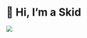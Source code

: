<h1>👋 Hi, I’m a Skid</h1>

<picture>
<source
  srcset="https://github-readme-stats.vercel.app/api?username=manpanskid&show_icons=true&theme=dark"
  media="(prefers-color-scheme: dark)"
/>
<source
  srcset="https://github-readme-stats.vercel.app/api?username=manpanskid&show_icons=true"
  media="(prefers-color-scheme: light), (prefers-color-scheme: no-preference)"
/>
<img src="https://github-readme-stats.vercel.app/api?username=manpanskid&show_icons=true"/>
</picture>
